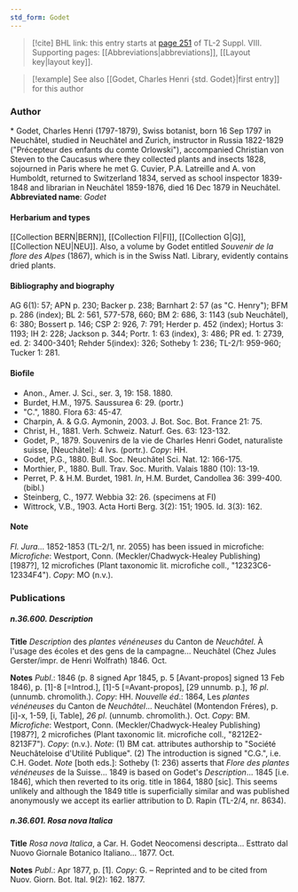 ```yaml
---
std_form: Godet
---
```


> [!cite] BHL link: this entry starts at [page 251](https://www.biodiversitylibrary.org/page/33258729) of TL-2 Suppl. VIII.
> Supporting pages: [[Abbreviations|abbreviations]], [[Layout key|layout key]].

> [!example] See also [[Godet, Charles Henri {std. Godet}|first entry]] for this author

### Author

\* Godet, Charles Henri (1797-1879), Swiss botanist, born 16 Sep 1797 in Neuchâtel, studied in Neuchâtel and Zurich, instructor in Russia 1822-1829 ("Précepteur des enfants du comte Orlowski"), accompanied Christian von Steven to the Caucasus where they collected plants and insects 1828, sojourned in Paris where he met G. Cuvier, P.A. Latreille and A. von Humboldt, returned to Switzerland 1834, served as school inspector 1839-1848 and librarian in Neuchâtel 1859-1876, died 16 Dec 1879 in Neuchâtel. 
**Abbreviated name**: *Godet*

#### Herbarium and types

[[Collection BERN|BERN]], [[Collection FI|FI]], [[Collection G|G]], [[Collection NEU|NEU]]. Also, a volume by Godet entitled *Souvenir de la flore des Alpes* (1867), which is in the Swiss Natl. Library, evidently contains dried plants.

#### Bibliography and biography

AG 6(1): 57; APN p. 230; Backer p. 238; Barnhart 2: 57 (as "C. Henry"); BFM p. 286 (index); BL 2: 561, 577-578, 660; BM 2: 686, 3: 1143 (sub Neuchâtel), 6: 380; Bossert p. 146; CSP 2: 926, 7: 791; Herder p. 452 (index); Hortus 3: 1193; IH 2: 228; Jackson p. 344; Portr. 1: 63 (index), 3: 486; PR ed. 1: 2739, ed. 2: 3400-3401; Rehder 5(index): 326; Sotheby 1: 236; TL-2/1: 959-960; Tucker 1: 281.

#### Biofile

- Anon., Amer. J. Sci., ser. 3, 19: 158. 1880.
- Burdet, H.M., 1975. Saussurea 6: 29. (portr.)
- "C.", 1880. Flora 63: 45-47.
- Charpin, A. & G.G. Aymonin, 2003. J. Bot. Soc. Bot. France 21: 75.
- Christ, H., 1881. Verh. Schweiz. Naturf. Ges. 63: 123-132.
- Godet, P., 1879. Souvenirs de la vie de Charles Henri Godet, naturaliste suisse, \[Neuchâtel\]: 4 lvs. (portr.). *Copy*: HH.
- Godet, P.G., 1880. Bull. Soc. Neuchâtel Sci. Nat. 12: 166-175.
- Morthier, P., 1880. Bull. Trav. Soc. Murith. Valais 1880 (10): 13-19.
- Perret, P. & H.M. Burdet, 1981. *In*, H.M. Burdet, Candollea 36: 399-400. (bibl.)
- Steinberg, C., 1977. Webbia 32: 26. (specimens at FI)
- Wittrock, V.B., 1903. Acta Horti Berg. 3(2): 151; 1905. Id. 3(3): 162.

#### Note

*Fl. Jura*... 1852-1853 (TL-2/1, nr. 2055) has been issued in microfiche: *Microfiche*: Westport, Conn. (Meckler/Chadwyck-Healey Publishing) \[1987?\], 12 microfiches (Plant taxonomic lit. microfiche coll., "12323C6-12334F4"). *Copy*: MO (n.v.).

### Publications

##### n.36.600. Description

**Title**
*Description* des *plantes vénéneuses* du Canton de *Neuchâtel*. À l'usage des écoles et des gens de la campagne... Neuchâtel (Chez Jules Gerster/impr. de Henri Wolfrath) 1846. Oct.

**Notes**
*Publ*.: 1846 (p. 8 signed Apr 1845, p. 5 \[Avant-propos\] signed 13 Feb 1846), p. \[1\]-8 \[=Introd.\], \[1\]-5 \[=Avant-propos\], \[29 unnumb. p.\], *16 pl*. (unnumb. chromolith.). *Copy*: HH.
*Nouvelle éd*.: 1864, Les *plantes vénéneuses* du Canton de *Neuchâtel*... Neuchâtel (Montendon Fréres), p. \[i\]-x, 1-59, \[i, Table\], *26 pl*. (unnumb. chromolith.). Oct. *Copy*: BM.
*Microfiche*: Westport, Conn. (Meckler/Chadwyck-Healey Publishing) \[1987?\], 2 microfiches (Plant taxonomic lit. microfiche coll., "8212E2-8213F7"). *Copy*: (n.v.).
*Note*: (1) BM cat. attributes authorship to "Société Neuchâteloise d'Utilité Publique". (2) The introduction is signed "C.G.", i.e. C.H. Godet.
*Note* \[both eds.\]: Sotheby (1: 236) asserts that *Flore des plantes vénéneuses* de la Suisse... 1849 is based on Godet's *Description*... 1845 \[i.e. 1846\], which then reverted to its orig. title in 1864, 1880 \[sic\]. This seems unlikely and although the 1849 title is superficially similar and was published anonymously we accept its earlier attribution to D. Rapin (TL-2/4, nr. 8634).

##### n.36.601. Rosa nova Italica

**Title**
*Rosa nova Italica*, a Car. H. Godet Neocomensi descripta... Esttrato dal Nuovo Giornale Botanico Italiano... 1877. Oct.

**Notes**
*Publ*.: Apr 1877, p. \[1\]. *Copy*: G. – Reprinted and to be cited from Nuov. Giorn. Bot. Ital. 9(2): 162. 1877.

